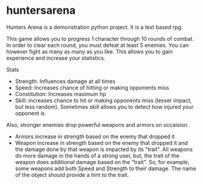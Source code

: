 # huntersarena
Hunters Arena is a demonstration python project.  It is a text based rpg.

This game allows you to progress 1 character through 10 rounds of combat. In order to 
clear each round, you must defeat at least 5 enemies. You can however fight as many as
many as you like. This allows you to gain experience and increase your statistics.

Stats
* Strength: Influences damage at all times
* Speed: Increases chance of hitting or making opponents miss
* Constitution: Increases maximum hp
* Skill: increases chance to hit or making opponents miss (lesser impact, but less random). Sometimes skill allows you to detect how injured your opponent is.

Also, stronger enemies drop  powerful weapons and armors on occaision.
* Armors increase in strength based on the enemy that dropped it
* Weapon increase in strength based on the enemy that dropped it and the damage done by that weapon is impacted by its "trait".  All weapons do more damage in the hands of a strong user, but, the trait of the weapon does additional damage based on the "trait".   So, for example, some weapons add both Speed and Strength to their damage.  The name of the object should provide a hint to the trait.
